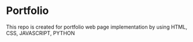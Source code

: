 # Portfolio
This repo is created for portfolio web page implementation by using HTML, CSS, JAVASCRIPT, PYTHON
